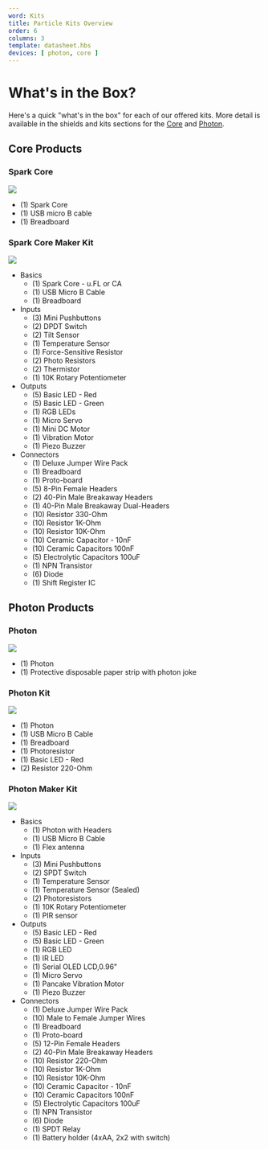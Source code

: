 ```yaml
---
word: Kits
title: Particle Kits Overview
order: 6
columns: 3
template: datasheet.hbs
devices: [ photon, core ]
---
```


# What's in the Box?

Here's a quick "what's in the box" for each of our offered kits. More detail is available in the shields and kits sections for the [Core](/datasheets/core-shields-and-kits) and [Photon](/datasheets/photon-shields-and-kits).

## Core Products

### Spark Core
![]({{assets}}/images/core-contents.jpg)
- (1) Spark Core
- (1) USB micro B cable
- (1) Breadboard

### Spark Core Maker Kit
![]({{assets}}/images/core-mkit.jpg)
- Basics
  - (1) Spark Core - u.FL or CA
  - (1) USB Micro B Cable
  - (1) Breadboard
- Inputs
  - (3) Mini Pushbuttons
  - (2) DPDT Switch
  - (2) Tilt Sensor
  - (1) Temperature Sensor
  - (1) Force-Sensitive Resistor
  - (2) Photo Resistors
  - (2) Thermistor
  - (1) 10K Rotary Potentiometer
- Outputs
  - (5) Basic LED - Red
  - (5) Basic LED - Green
  - (1) RGB LEDs
  - (1) Micro Servo
  - (1) Mini DC Motor
  - (1) Vibration Motor
  - (1) Piezo Buzzer
- Connectors
  - (1) Deluxe Jumper Wire Pack
  - (1) Breadboard
  - (1) Proto-board
  - (5) 8-Pin Female Headers
  - (2) 40-Pin Male Breakaway Headers
  - (1) 40-Pin Male Breakaway Dual-Headers
  - (10) Resistor 330-Ohm
  - (10) Resistor 1K-Ohm
  - (10) Resistor 10K-Ohm
  - (10) Ceramic Capacitor - 10nF
  - (10) Ceramic Capacitors 100nF
  - (5) Electrolytic Capacitors 100uF
  - (1) NPN Transistor
  - (6) Diode
  - (1) Shift Register IC

## Photon Products

### Photon
![]({{assets}}/images/photon-matchbox.jpg)
- (1) Photon
- (1) Protective disposable paper strip with photon joke

### Photon Kit
![]({{assets}}/images/phokit-contents.jpg)
- (1) Photon
- (1) USB Micro B Cable
- (1) Breadboard
- (1) Photoresistor
- (1) Basic LED - Red
- (2) Resistor 220-Ohm

### Photon Maker Kit
![]({{assets}}/images/photon-mkit-grey.png)

- Basics
  - (1) Photon with Headers
  - (1) USB Micro B Cable
  - (1) Flex antenna
- Inputs
  - (3) Mini Pushbuttons
  - (2) SPDT Switch
  - (1) Temperature Sensor
  - (1) Temperature Sensor (Sealed)
  - (2) Photoresistors
  - (1) 10K Rotary Potentiometer
  - (1) PIR sensor
- Outputs
  - (5) Basic LED - Red
  - (5) Basic LED - Green
  - (1) RGB LED
  - (1) IR LED
  - (1) Serial OLED LCD,0.96"
  - (1) Micro Servo
  - (1) Pancake Vibration Motor
  - (1) Piezo Buzzer
- Connectors
  - (1) Deluxe Jumper Wire Pack
  - (10) Male to Female Jumper Wires
  - (1) Breadboard
  - (1) Proto-board
  - (5) 12-Pin Female Headers
  - (2) 40-Pin Male Breakaway Headers
  - (10) Resistor 220-Ohm
  - (10) Resistor 1K-Ohm
  - (10) Resistor 10K-Ohm
  - (10) Ceramic Capacitor - 10nF
  - (10) Ceramic Capacitors 100nF
  - (5) Electrolytic Capacitors 100uF
  - (1) NPN Transistor
  - (6) Diode
  - (1) SPDT Relay
  - (1) Battery holder (4xAA, 2x2 with switch)
